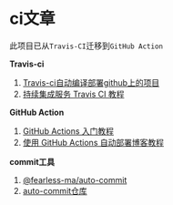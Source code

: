 
# ci文章

此项目已从`Travis-CI`迁移到`GitHub Action`

**Travis-ci**

1. [Travis-ci自动编译部署github上的项目](https://troyyang.com/2017/06/24/Travis_Auto_Build_Deploy_Github_Projects/)
2. [持续集成服务 Travis CI 教程](https://www.ruanyifeng.com/blog/2017/12/travis_ci_tutorial.html)

**GitHub Action**

1. [GitHub Actions 入门教程](http://www.ruanyifeng.com/blog/2019/09/getting-started-with-github-actions.html)
2. [使用 GitHub Actions 自动部署博客教程](https://segmentfault.com/a/1190000021815477)

**commit工具**

1. [@fearless-ma/auto-commit](https://www.npmjs.com/package/@fearless-ma/auto-commit)
2. [auto-commit仓库](https://github.com/FearlessMa/auto-commit#readme)
